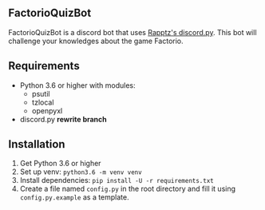 ## FactorioQuizBot
FactorioQuizBot is a discord bot that uses [Rapptz's discord.py](https://github.com/Rapptz/discord.py). This bot will challenge your knowledges about the game Factorio.

## Requirements
* Python 3.6 or higher with modules:
    * psutil
    * tzlocal
    * openpyxl
* discord.py **rewrite branch**

## Installation
1. Get Python 3.6 or higher
2. Set up venv:
`python3.6 -m venv venv`
3. Install dependencies:
`pip install -U -r requirements.txt`
4. Create a file named `config.py` in the root directory and fill it using `config.py.example` as a template.